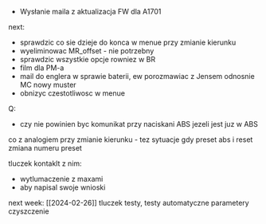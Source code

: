 - Wysłanie maila z aktualizacja FW dla A1701

next:
- sprawdzic co sie dzieje do konca w menue przy zmianie kierunku
- wyeliminowac  MR_offset - nie potrzebny
- sprawdzic wszystkie opcje rowniez w BR
- film dla PM-a
- mail do englera w sprawie baterii, ew porozmawiac z Jensem odnosnie MC nowy muster
- obnizyc czestotliwosc w menue


Q:
- czy nie powinien byc komunikat przy naciskani ABS jezeli jest juz w ABS

co z analogiem przy zmianie kierunku - tez sytuacje gdy preset abs i reset
zmiana numeru preset

tluczek kontaklt z nim:
- wytlumaczenie z maxami
- aby napisal swoje wnioski



next week: [[2024-02-26]]
tluczek
testy, testy automatyczne
parametery 
czyszczenie